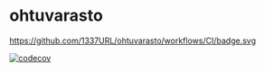 # ohtuvarasto

https://github.com/1337URL/ohtuvarasto/workflows/CI/badge.svg

[![codecov](https://codecov.io/github/1337URL/ohtuvarasto/graph/badge.svg?token=CLF5SG25IH)](https://codecov.io/github/1337URL/ohtuvarasto)